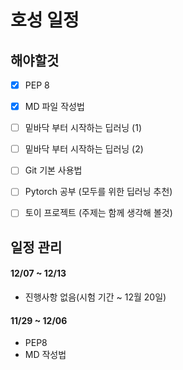 # 호성 일정

## 해야할것
- [X] PEP 8
- [X] MD 파일 작성법
- [ ] 밑바닥 부터 시작하는 딥러닝 (1)
- [ ] 밑바닥 부터 시작하는 딥러닝 (2)
- [ ] Git 기본 사용법
- [ ] Pytorch 공부 (모두를 위한 딥러닝 추천)
- [ ] 토이 프로젝트 (주제는 함께 생각해 볼것)


## 일정 관리

#### 12/07 ~ 12/13 
- 진행사항 없음(시험 기간 ~ 12월 20일)

#### 11/29 ~ 12/06 
- PEP8
- MD 작성법

